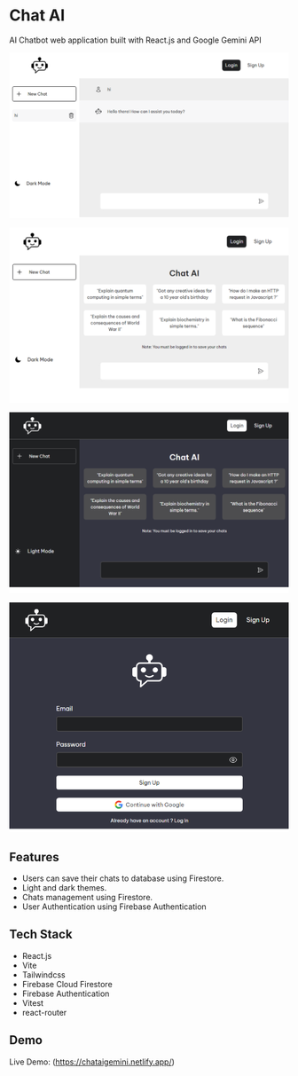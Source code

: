 # Chat AI
AI Chatbot web application built with React.js and Google Gemini API

![Chats page light theme screenshot](./public/chatai_light_chat.png)

![Chats page light theme screenshot](./public/chatai_light_new_chat.png)

![Chats page dark theme screenshot](./public/chatai_dark_new_chat.png)

![Chats page dark login screenshot](./public/chatai_dark_login.png)

## Features
- Users can save their chats to database using Firestore.
- Light and dark themes.
- Chats management using Firestore.
- User Authentication using Firebase Authentication

## Tech Stack
- React.js
- Vite
- Tailwindcss
- Firebase Cloud Firestore
- Firebase Authentication
- Vitest
- react-router

## Demo
Live Demo: (https://chataigemini.netlify.app/)